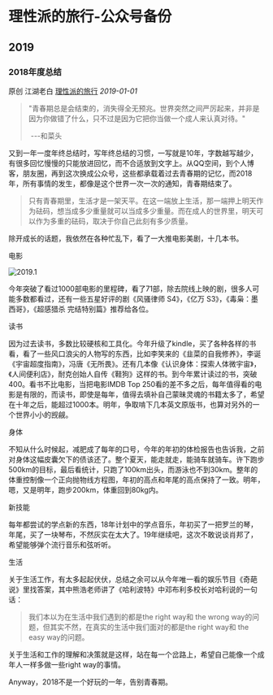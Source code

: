 # 理性派的旅行-公众号备份
## 2019

### 2018年度总结

原创 江湖老白 [理性派的旅行](javascript:void(0);) *2019-01-01*

> "青春期总是会结束的，消失得全无预兆。世界突然之间严厉起来，并非是因为你做错了什么，只不过是因为它把你当做一个成人来认真对待。"     
>
> ​                      ---和菜头



又到一年一度年终总结时，写年终总结的习惯，一写就是10年，字数越写越少，有很多回忆慢慢的只能放进回忆，而不合适放到文字上。从QQ空间，到个人博客，朋友圈，再到这次换成公众号，这些都承载着过去青春期的记忆，而2018年，所有事情的发生，都像是这个世界一次一次的通知，青春期结束了。



> 只有青春期里，生活才是一架天平。在这一端放上生活，那一端押上明天作为砝码，想当成多少重量就可以当成多少重量。而在成人的世界里，明天可以作为多重的砝码，取决于你自己此刻有多少质量。



除开成长的话题，我依然在各种忙乱下，看了一大推电影美剧，十几本书。



电影

![2019.1](/image/2019/2019.1.png)

今年突破了看过1000部电影的里程碑，看了71部，除去院线上映的剧，很多人可能多数都看过，还有一些五星好评的剧《风骚律师 S4》，《亿万 S3》，《毒枭：墨西哥》，《超感猎杀 完结特别篇》推荐给各位。



读书

因为过去读书，多数比较硬核和工具化。今年升级了kindle，买了各种各样的书看，看了一些风口浪尖的人物写的东西，比如李笑来的《韭菜的自我修养》，李诞《宇宙超度指南》，冯唐《无所畏》。还有几本像《认识身体：探索人体微宇宙》，《人间便利店》，耐克创始人自传《鞋狗》这样的书。到今年累计读过的书，突破400。看书不比电影，当把电影IMDB Top 250看的差不多之后，每年值得看的电影是有限的，而读书，即使是每年，值得去填补自己蒙昧灵魂的书籍太多了，希望在十年之后，能超过1000本。明年，争取啃下几本英文原版书，也算对另外的一个世界小小的觊觎。



身体

不知从什么时候起，减肥成了每年的口号，今年的年初的体检报告也告诉我，之前对身体这幅皮囊欠下的债该还了。整个夏天，能走就走，能骑车就骑车。许下跑步500km的目标，最后看统计，只跑了100km出头，而游泳也不到30km。整年的体重控制像一个正向抛物线方程图，年初的高点和年尾的高点保持了一致。明年，嗯，又是明年，跑步200km，体重回到80kg内。



新技能

每年都尝试的学点新的东西，18年计划中的学点音乐，年初买了一把罗兰的琴，年尾，买了一块琴布，不然灰实在太大了。19年继续吧，这次不敢说谈肖邦了，希望能够弹个流行音乐和弦听听。



生活

关于生活工作，有太多起起伏伏，总结之余可以从今年唯一看的娱乐节目《奇葩说》里找答案，其中熊浩老师讲了《哈利波特》中邓布利多校长对哈利说的一句话：



> 我们本以为在生活中我们遇到的都是the right way和 the wrong way的问题，但其实不然，在真实的生活中我们面对的都是the right way和 the easy way的问题。



关于生活和工作的理解和决策就是这样，站在每一个岔路上，希望自己能像一个成年人一样多做一些right way的事情。



Anyway，2018不是一个好玩的一年，告别青春期。